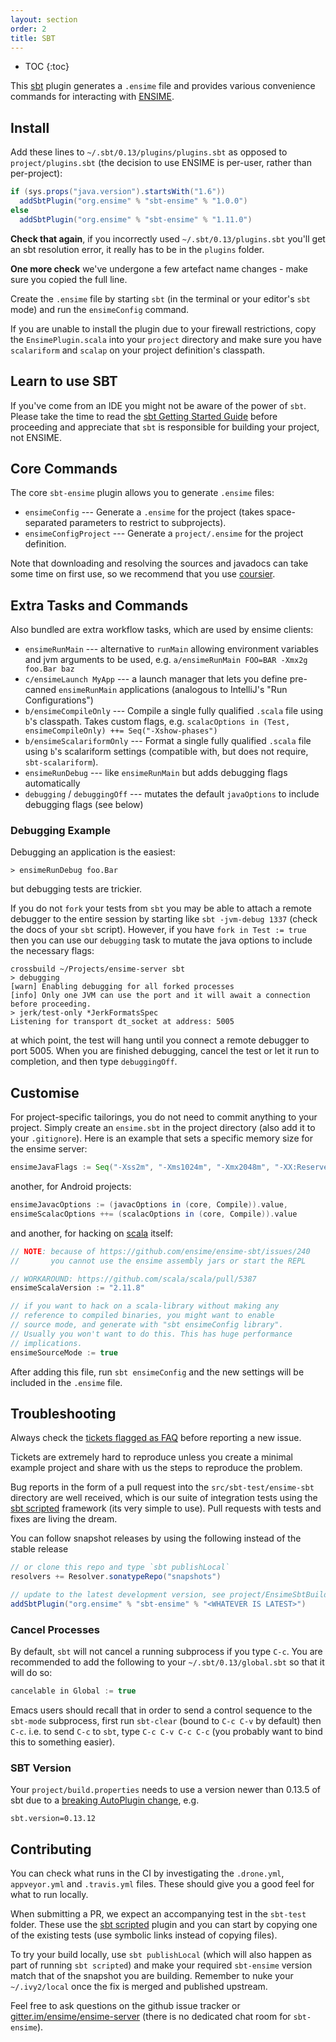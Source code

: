 ```yaml
---
layout: section
order: 2
title: SBT
---
```


- TOC
{:toc}

This [sbt](http://github.com/sbt/sbt) plugin generates a `.ensime` file and provides various convenience commands for interacting with [ENSIME](http://github.com/ensime/ensime-server).

## Install

Add these lines to `~/.sbt/0.13/plugins/plugins.sbt` as opposed to `project/plugins.sbt` (the decision to use ENSIME is per-user, rather than per-project):

```scala
if (sys.props("java.version").startsWith("1.6"))
  addSbtPlugin("org.ensime" % "sbt-ensime" % "1.0.0")
else
  addSbtPlugin("org.ensime" % "sbt-ensime" % "1.11.0")
```

**Check that again**, if you incorrectly used `~/.sbt/0.13/plugins.sbt` you'll get an sbt resolution error, it really has to be in the `plugins` folder.

**One more check** we've undergone a few artefact name changes - make sure you copied the full line.

Create the `.ensime` file by starting `sbt` (in the terminal or your editor's `sbt` mode) and run the `ensimeConfig` command.

If you are unable to install the plugin due to your firewall restrictions, copy the `EnsimePlugin.scala` into your `project` directory and make sure you have `scalariform` and `scalap` on your project definition's classpath.


## Learn to use SBT

If you've come from an IDE you might not be aware of the power of `sbt`. Please take the time to read the [sbt Getting Started Guide](http://www.scala-sbt.org/0.13/docs/Getting-Started.html) before proceeding and appreciate that `sbt` is responsible for building your project, not ENSIME.

## Core Commands

The core `sbt-ensime` plugin allows you to generate `.ensime` files:

* `ensimeConfig` --- Generate a `.ensime` for the project (takes space-separated parameters to restrict to subprojects).
* `ensimeConfigProject` --- Generate a `project/.ensime` for the project definition.

Note that downloading and resolving the sources and javadocs can take some time on first use, so we recommend that you use [coursier](http://get-coursier.io).

## Extra Tasks and Commands

Also bundled are extra workflow tasks, which are used by ensime clients:

* `ensimeRunMain` --- alternative to `runMain` allowing environment variables and jvm arguments to be used, e.g. `a/ensimeRunMain FOO=BAR -Xmx2g foo.Bar baz`
* `c/ensimeLaunch MyApp` --- a launch manager that lets you define pre-canned `ensimeRunMain` applications (analogous to IntelliJ's "Run Configurations")
* `b/ensimeCompileOnly` --- Compile a single fully qualified `.scala` file using `b`'s classpath. Takes custom flags, e.g. `scalacOptions in (Test, ensimeCompileOnly) ++= Seq("-Xshow-phases")`
* `b/ensimeScalariformOnly` --- Format a single fully qualified `.scala` file using `b`'s scalariform settings (compatible with, but does not require, `sbt-scalariform`).
* `ensimeRunDebug` --- like `ensimeRunMain` but adds debugging flags automatically
* `debugging` / `debuggingOff` --- mutates the default `javaOptions` to include debugging flags (see below)


### Debugging Example

Debugging an application is the easiest:

```
> ensimeRunDebug foo.Bar
```

but debugging tests are trickier.

If you do not `fork` your tests from `sbt` you may be able to attach a remote debugger to the entire session by starting like `sbt -jvm-debug 1337` (check the docs of your `sbt` script). However, if you have `fork in Test := true` then you can use our `debugging` task to mutate the java options to include the necessary flags:

```
crossbuild ~/Projects/ensime-server sbt
> debugging
[warn] Enabling debugging for all forked processes
[info] Only one JVM can use the port and it will await a connection before proceeding.
> jerk/test-only *JerkFormatsSpec
Listening for transport dt_socket at address: 5005
```

at which point, the test will hang until you connect a remote debugger to port 5005. When you are finished debugging, cancel the test or let it run to completion, and then type `debuggingOff`.

## Customise

For project-specific tailorings, you do not need to commit anything to your project. Simply create an `ensime.sbt` in the project directory (also add it to your `.gitignore`). Here is an example that sets a specific memory size for the ensime server:

```scala
ensimeJavaFlags := Seq("-Xss2m", "-Xms1024m", "-Xmx2048m", "-XX:ReservedCodeCacheSize=256m", "-XX:MaxMetaspaceSize=512m")
```

another, for Android projects:

```scala
ensimeJavacOptions := (javacOptions in (core, Compile)).value,
ensimeScalacOptions ++= (scalacOptions in (core, Compile)).value
```

and another, for hacking on [scala](https://github.com/scala/scala) itself:

```scala
// NOTE: because of https://github.com/ensime/ensime-sbt/issues/240
//       you cannot use the ensime assembly jars or start the REPL

// WORKAROUND: https://github.com/scala/scala/pull/5387
ensimeScalaVersion := "2.11.8"

// if you want to hack on a scala-library without making any
// reference to compiled binaries, you might want to enable
// source mode, and generate with "sbt ensimeConfig library".
// Usually you won't want to do this. This has huge performance
// implications.
ensimeSourceMode := true
```

After adding this file, run `sbt ensimeConfig` and the new settings will be included in the `.ensime` file.

## Troubleshooting

Always check the [tickets flagged as FAQ](https://github.com/ensime/ensime-sbt/issues?q=label%3AFAQ) before reporting a new issue.

Tickets are extremely hard to reproduce unless you create a minimal example project and share with us the steps to reproduce the problem.

Bug reports in the form of a pull request into the `src/sbt-test/ensime-sbt` directory are well received, which is our suite of integration tests using the [sbt scripted](http://eed3si9n.com/testing-sbt-plugins) framework (its very simple to use). Pull requests with tests and fixes are living the dream.

You can follow snapshot releases by using the following instead of the stable release

```scala
// or clone this repo and type `sbt publishLocal`
resolvers += Resolver.sonatypeRepo("snapshots")

// update to the latest development version, see project/EnsimeSbtBuild.scala
addSbtPlugin("org.ensime" % "sbt-ensime" % "<WHATEVER IS LATEST>")
```

### Cancel Processes

By default, `sbt` will not cancel a running subprocess if you type `C-c`. You are recommended to add the following to your `~/.sbt/0.13/global.sbt` so that it will do so:

```scala
cancelable in Global := true
```

Emacs users should recall that in order to send a control sequence to the `sbt-mode` subprocess, first run `sbt-clear` (bound to `C-c C-v` by default) then `C-c`. i.e. to send `C-c` to `sbt`, type `C-c C-v C-c C-c` (you probably want to bind this to something easier).


### SBT Version

Your `project/build.properties` needs to use a version newer than 0.13.5 of sbt due to a [breaking AutoPlugin change](https://github.com/ensime/ensime-server/issues/672), e.g.

```
sbt.version=0.13.12
```


## Contributing

You can check what runs in the CI by investigating the `.drone.yml`, `appveyor.yml` and `.travis.yml` files. These should give you a good feel for what to run locally.

When submitting a PR, we expect an accompanying test in the `sbt-test` folder. These use the [sbt scripted](http://eed3si9n.com/testing-sbt-plugins) plugin and you can start by copying one of the existing tests (use symbolic links instead of copying files).

To try your build locally, use `sbt publishLocal` (which will also happen as part of running `sbt scripted`) and make your required `sbt-ensime` version match that of the snapshot you are building. Remember to nuke your `~/.ivy2/local` once the fix is merged and published upstream.

Feel free to ask questions on the github issue tracker or [gitter.im/ensime/ensime-server](https://gitter.im/ensime/ensime-server) (there is no dedicated chat room for `sbt-ensime`).

